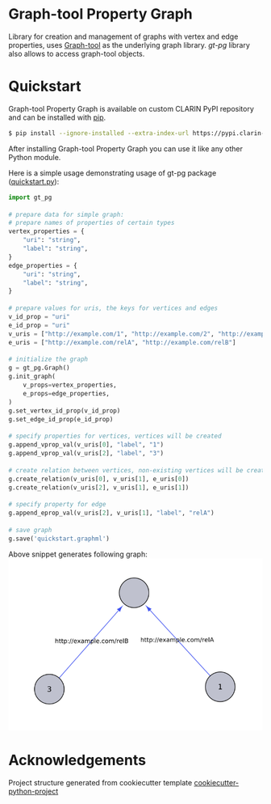# Graph-tool Property Graph

Library for creation and management of graphs with vertex and edge properties,
uses [Graph-tool](https://graph-tool.skewed.de/) as the underlying graph library.
_gt-pg_ library also allows to access graph-tool objects.

# Quickstart

Graph-tool Property Graph is available on custom CLARIN PyPI repository and can be
installed with [pip](https://pip.pypa.io).

```bash
$ pip install --ignore-installed --extra-index-url https://pypi.clarin-pl.eu/ gt-pg
```

After installing Graph-tool Property Graph you can use it like any other
Python module.

Here is a simple usage demonstrating usage of gt-pg package
([quickstart.py](examples/quickstart.py)):

```python
import gt_pg

# prepare data for simple graph:
# prepare names of properties of certain types
vertex_properties = {
    "uri": "string",
    "label": "string",
}
edge_properties = {
    "uri": "string",
    "label": "string",
}

# prepare values for uris, the keys for vertices and edges
v_id_prop = "uri"
e_id_prop = "uri"
v_uris = ["http://example.com/1", "http://example.com/2", "http://example.com/3"]
e_uris = ["http://example.com/relA", "http://example.com/relB"]

# initialize the graph
g = gt_pg.Graph()
g.init_graph(
    v_props=vertex_properties,
    e_props=edge_properties,
)
g.set_vertex_id_prop(v_id_prop)
g.set_edge_id_prop(e_id_prop)

# specify properties for vertices, vertices will be created
g.append_vprop_val(v_uris[0], "label", "1")
g.append_vprop_val(v_uris[2], "label", "3")

# create relation between vertices, non-existing vertices will be created
g.create_relation(v_uris[0], v_uris[1], e_uris[0])
g.create_relation(v_uris[2], v_uris[1], e_uris[1])

# specify property for edge
g.append_eprop_val(v_uris[2], v_uris[1], "label", "relA")

# save graph
g.save('quickstart.graphml')
```

Above snippet generates following graph:   
![result of quickstart.py](examples/quickstart.png)


# Acknowledgements
Project structure generated from cookiecutter template
[cookiecutter-python-project](https://github.com/claws/cookiecutter-python-project)
